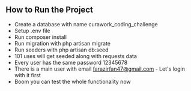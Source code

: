 ## How to Run the Project

- Create a database with name curawork_coding_challenge
- Setup .env file
- Run composer install
- Run migration with php artisan migrate
- Run seeders with php artisan db:seed
- 101 uses will get seeded along with requests data
- Every user has the same password 12345678
- There is a main user with email farazirfan47@gmail.com - Let's login with it first
- Boom you can test the whole functionality now

